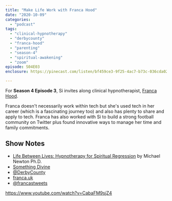 ```yaml
---
title: "Make Life Work with Franca Hood"
date: "2020-10-09"
categories: 
  - "podcast"
tags: 
  - "clinical-hypnotherapy"
  - "derbycounty"
  - "franca-hood"
  - "parenting"
  - "season-4"
  - "spiritual-awakening"
  - "zoom"
episode: S04E03
enclosure: https://pinecast.com/listen/bf459ce3-9f25-4ac7-b73c-036cda020529.mp3

---
```


For **Season 4 Episode 3**, Si invites along clinical hypnotherapist, [Franca Hood](http://franca.uk/).

Franca doesn't necessarily work within tech but she's used tech in her career (which is a fascinating journey too) and also has plenty to share and apply to tech. Franca has also worked with Si to build a strong football community on Twitter plus found innovative ways to manage her time and family commitments.

## Show Notes

- [Life Between Lives: Hypnotherapy for Spiritual Regression](http://%20https//amzn.to/3lq7NFD) by Michael Newton Ph.D.
- [Something Divine](https://somethingdivine.co.uk/)
- [@DerbyCounty](https://twitter.com/DerbyCounty)
- [franca.uk](https://franca.uk/)
- [@francastweets](https://twitter.com/francastweets)

https://www.youtube.com/watch?v=CabaFM9sjZ4
